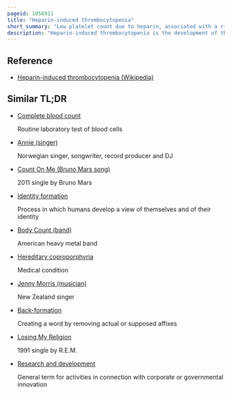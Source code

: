 ```yaml
---
pageid: 1056911
title: "Heparin-induced thrombocytopenia"
short_summary: "Low platelet count due to heparin, associated with a risk of thrombosis"
description: "Heparin-induced thrombocytopenia is the development of thrombocytopenia, due to the administration of various forms of heparin, an anticoagulant. Hit may lead to thrombosis. When Thrombosis is identified the Condition is called heparin-induced Thrombocytopenia and Thrombosis. Hit is caused by the Formation of abnormal Antibodies that activate Platelets which release Microparticles that activate Thrombin leading to thrombosis. Hit can be confirmed with specific Blood Tests if People receiving Heparin develop new or worsening Thrombosis or if the Platelet Count Falls."
---
```


## Reference

- [Heparin-induced thrombocytopenia (Wikipedia)](https://en.wikipedia.org/?curid=1056911)

## Similar TL;DR

- [Complete blood count](/tldr/en/complete-blood-count)

  Routine laboratory test of blood cells

- [Annie (singer)](/tldr/en/annie-singer)

  Norwegian singer, songwriter, record producer and DJ

- [Count On Me (Bruno Mars song)](/tldr/en/count-on-me-bruno-mars-song)

  2011 single by Bruno Mars

- [Identity formation](/tldr/en/identity-formation)

  Process in which humans develop a view of themselves and of their identity

- [Body Count (band)](/tldr/en/body-count-band)

  American heavy metal band

- [Hereditary coproporphyria](/tldr/en/hereditary-coproporphyria)

  Medical condition

- [Jenny Morris (musician)](/tldr/en/jenny-morris-musician)

  New Zealand singer

- [Back-formation](/tldr/en/back-formation)

  Creating a word by removing actual or supposed affixes

- [Losing My Religion](/tldr/en/losing-my-religion)

  1991 single by R.E.M.

- [Research and development](/tldr/en/research-and-development)

  General term for activities in connection with corporate or governmental innovation
